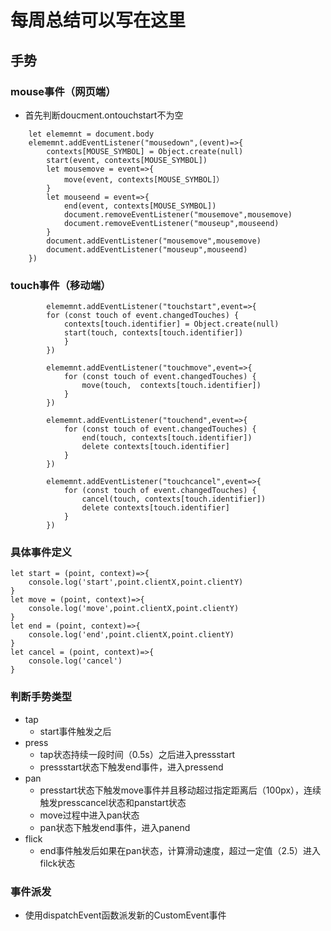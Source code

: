 # 每周总结可以写在这里

## 手势
### mouse事件（网页端）
- 首先判断doucment.ontouchstart不为空
``` 
    let elememnt = document.body
    elememnt.addEventListener("mousedown",(event)=>{
        contexts[MOUSE_SYMBOL] = Object.create(null)
        start(event, contexts[MOUSE_SYMBOL])
        let mousemove = event=>{
            move(event, contexts[MOUSE_SYMBOL]）
        }
        let mouseend = event=>{
            end(event, contexts[MOUSE_SYMBOL])
            document.removeEventListener("mousemove",mousemove)
            document.removeEventListener("mouseup",mouseend)
        }
        document.addEventListener("mousemove",mousemove)
        document.addEventListener("mouseup",mouseend)
    })
```

### touch事件（移动端）
```
        elememnt.addEventListener("touchstart",event=>{
        for (const touch of event.changedTouches) {
            contexts[touch.identifier] = Object.create(null)
            start(touch, contexts[touch.identifier])
            }
        })

        elememnt.addEventListener("touchmove",event=>{
            for (const touch of event.changedTouches) {
                move(touch,  contexts[touch.identifier])
            }
        })

        elememnt.addEventListener("touchend",event=>{
            for (const touch of event.changedTouches) {
                end(touch, contexts[touch.identifier])
                delete contexts[touch.identifier]
            }
        })

        elememnt.addEventListener("touchcancel",event=>{
            for (const touch of event.changedTouches) {
                cancel(touch, contexts[touch.identifier])
                delete contexts[touch.identifier]
            }
        })
```  

### 具体事件定义
```
let start = (point, context)=>{
    console.log('start',point.clientX,point.clientY)
}
let move = (point, context)=>{
    console.log('move',point.clientX,point.clientY)
}
let end = (point, context)=>{
    console.log('end',point.clientX,point.clientY)
}
let cancel = (point, context)=>{
    console.log('cancel')
}
```
### 判断手势类型
- tap
    - start事件触发之后
- press
    - tap状态持续一段时间（0.5s）之后进入pressstart
    - pressstart状态下触发end事件，进入pressend
- pan
    - presstart状态下触发move事件并且移动超过指定距离后（100px），连续触发presscancel状态和panstart状态
    - move过程中进入pan状态
    - pan状态下触发end事件，进入panend
- flick
    - end事件触发后如果在pan状态，计算滑动速度，超过一定值（2.5）进入filck状态

### 事件派发

- 使用dispatchEvent函数派发新的CustomEvent事件


